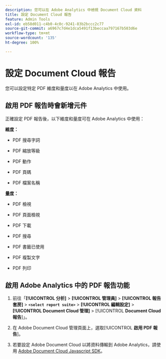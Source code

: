 ```yaml
---
description: 您可以在 Adobe Analytics 中檢視 Document Cloud 資料
title: 設定 Document Cloud 報告
feature: Admin Tools
exl-id: eb58d011-c4b0-4c0c-9241-83b2bccc2c77
source-git-commit: a6967c7d4e1dca5491f13beccaa797167b503d6e
workflow-type: tm+mt
source-wordcount: '135'
ht-degree: 100%

---
```


# 設定 Document Cloud 報告

您可以設定特定 PDF 維度和量度以在 Adobe Analytics 中使用。

## 啟用 PDF 報告時會新增元件

正確設定 PDF 報告後，以下維度和量度可在 Adobe Analytics 中使用：

**維度：**

* PDF 搜尋字詞

* PDF 縮放等級

* PDF 動作

* PDF 頁碼

* PDF 檔案名稱

**量度：**

* PDF 檢視

* PDF 頁面檢視

* PDF 下載

* PDF 搜尋

* PDF 書籤已使用

* PDF 複製文字

* PDF 列印

## 啟用 Adobe Analytics 中的 PDF 報告功能

1. 前往「**[!UICONTROL 分析]** > **[!UICONTROL 管理員]** > **[!UICONTROL 報告套房]** > **`<select report suite>`** > **[!UICONTROL 編輯設定]** > **[!UICONTROL Document Cloud 管理]** > [!UICONTROL **Document Cloud 報告**]」。

1. 在 Adobe Document Cloud 管理頁面上，選取&#x200B;[!UICONTROL **啟用 PDF 報告**]。

1. 若要設定 Adobe Document Cloud 以將資料傳輸到 Adobe Analytics，請使用 [Adobe Document Cloud Javascript SDK](https://www.adobe.io/apis/documentcloud/dcsdk.html)。
